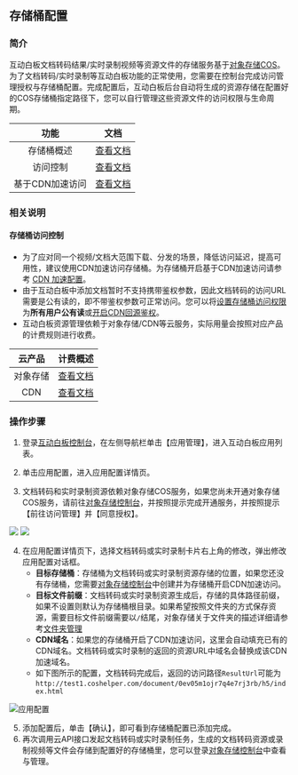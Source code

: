 ## 存储桶配置

### 简介

互动白板文档转码结果/实时录制视频等资源文件的存储服务基于[对象存储COS](https://cloud.tencent.com/product/cos)。为了文档转码/实时录制等互动白板功能的正常使用，您需要在控制台完成访问管理授权与存储桶配置。完成配置后，互动白板后台自动将生成的资源存储在配置好的COS存储桶指定路径下，您可以自行管理这些资源文件的访问权限与生命周期。

| 功能 | 文档 |
| :---: | :---: |
| 存储桶概述 | [查看文档](https://cloud.tencent.com/document/product/436/13312) |
| 访问控制 | [查看文档](https://cloud.tencent.com/document/product/436/30749) |
| 基于CDN加速访问 | [查看文档](https://cloud.tencent.com/document/product/436/18669) |

### 相关说明

#### 存储桶访问控制

- 为了应对同一个视频/文档大范围下载、分发的场景，降低访问延迟，提高可用性，建议使用CDN加速访问存储桶。为存储桶开启基于CDN加速访问请参考 [CDN 加速配置](https://cloud.tencent.com/document/product/436/18670)。
- 由于互动白板中添加文档暂时不支持携带鉴权参数，因此文档转码的访问URL需要是公有读的，即不带鉴权参数可正常访问。您可以将[设置存储桶访问权限](https://cloud.tencent.com/document/product/436/30749)为**所有用户公有读**或[开启CDN回源鉴权](https://cloud.tencent.com/document/product/436/18670#.E9.85.8D.E7.BD.AE.E9.89.B4.E6.9D.83)。
- 互动白板资源管理依赖于对象存储/CDN等云服务，实际用量会按照对应产品的计费规则进行收费。

| 云产品 | 计费概述 |
| :---: | :---: |
| 对象存储 | [查看文档](https://cloud.tencent.com/document/product/436/16871) |
| CDN | [查看文档](https://cloud.tencent.com/document/product/228/2949) |

### 操作步骤

1. 登录[互动白板控制台](https://console.cloud.tencent.com/tiw)，在左侧导航栏单击【应用管理】，进入互动白板应用列表。

2. 单击应用配置，进入应用配置详情页。
3. 文档转码和实时录制资源依赖对象存储COS服务，如果您尚未开通对象存储COS服务，请前往[对象存储控制台](https://console.cloud.tencent.com/cos5)，并按照提示完成开通服务，并按照提示【前往访问管理】并【同意授权】。

![](https://main.qcloudimg.com/raw/2f54d5598e4980fe5dfe4095477515f4.png)
![](https://main.qcloudimg.com/raw/debcb3821f3e385d69fd3ea4c1eadfd2.png)

4. 在应用配置详情页下，选择文档转码或实时录制卡片右上角的修改，弹出修改应用配置对话框。
    - **目标存储桶**：存储桶为文档转码或实时录制资源存储的位置，如果您还没有存储桶，您需要[对象存储控制台](https://console.cloud.tencent.com/cos5)中创建并为存储桶开启CDN加速访问。
    - **目标文件前缀**：文档转码或实时录制资源生成后，存储的具体路径前缀，如果不设置则默认为存储桶根目录。如果希望按照文件夹的方式保存资源，需要目标文件前缀需要以`/`结尾，对象存储关于文件夹的描述详细请参考[文件夹管理](https://cloud.tencent.com/document/product/436/13329)
    - **CDN域名**：如果您的存储桶开启了CDN加速访问，这里会自动填充已有的CDN域名。文档转码或实时录制的返回的资源URL中域名会替换成该CDN加速域名。
    - 如下图所示的配置，文档转码完成后，返回的访问路径`ResultUrl`可能为`http://test1.coshelper.com/document/0ev05m1ojr7q4e7rj3rb/h5/index.html`

![应用配置](https://main.qcloudimg.com/raw/aac31bf03a1e5f6523ad083443731d7a.png)

5. 添加配置后，单击【确认】，即可看到存储桶配置已添加完成。
6. 再次调用云API接口发起文档转码或实时录制任务，生成的文档转码资源或录制视频等文件会存储到配置好的存储桶里，您可以登录[对象存储控制台](https://console.cloud.tencent.com/cos5/bucket)中查看与管理。
